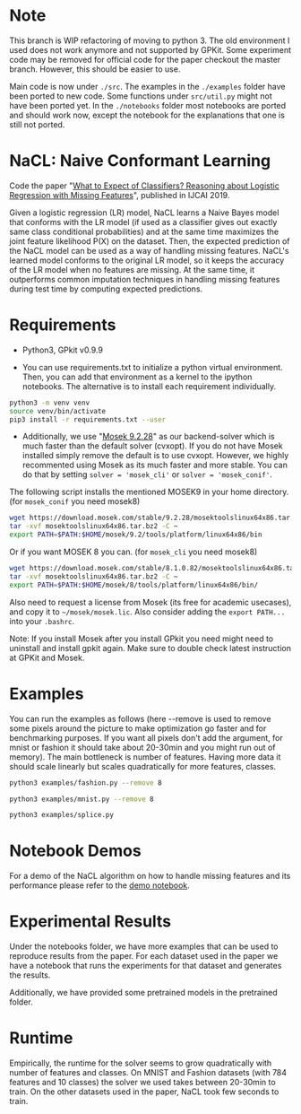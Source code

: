 
# Note

This branch is WIP refactoring of moving to python 3. The old environment I used does not work anymore and not supported by GPKit. Some experiment code may be removed for official code for the paper checkout the master branch. However, this should be easier to use.

Main code is now under `./src`. The examples in the `./examples` folder have been ported to new code. Some functions under `src/util.py` might not have been ported yet. In the `./notebooks` folder most notebooks are ported and should work now, except the notebook for the explanations that one is still not ported.


# NaCL: Naive Conformant Learning
Code the paper "[What to Expect of Classifiers? Reasoning about Logistic Regression with Missing Features](http://starai.cs.ucla.edu/papers/KhosraviIJCAI19.pdf)", published in IJCAI 2019.

Given a logistic regression (LR) model, NaCL learns a Naive Bayes model that conforms with the LR model (if used as a classifier gives out exactly same class conditional probabilities) and at the same time maximizes the joint feature likelihood P(X) on the dataset. Then, the expected prediction of the NaCL model can be used as a way of handling missing features. NaCL's learned model conforms to the original LR model, so it keeps the accuracy of the LR model when no features are missing. At the same time, it outperforms common imputation techniques in handling missing features during test time by computing expected predictions.

# Requirements

- Python3, GPkit v0.9.9

- You can use requirements.txt to initialize a python virtual environment. Then, you can add that environment as a kernel to the ipython notebooks. The alternative is to install each requirement individually.

```bash
python3 -m venv venv
source venv/bin/activate
pip3 install -r requirements.txt --user
```

- Additionally, we use "[Mosek 9.2.28](https://gpkit.readthedocs.io/en/latest/installation.html)" as our backend-solver which is much faster than the default solver (cvxopt). If you do not have Mosek installed simply remove the default is to use cvxopt. However, we highly recommented using Mosek as its much faster and more stable. You can do that by setting `solver = 'mosek_cli'` or `solver = 'mosek_conif'`. 

The following script installs the mentioned MOSEK9 in your home directory. (for `mosek_conif` you need mosek8)
```bash
wget https://download.mosek.com/stable/9.2.28/mosektoolslinux64x86.tar.bz2
tar -xvf mosektoolslinux64x86.tar.bz2 -C ~
export PATH=$PATH:$HOME/mosek/9.2/tools/platform/linux64x86/bin
```

Or if you want MOSEK 8 you can. (for `mosek_cli` you need mosek8)
```bash
wget https://download.mosek.com/stable/8.1.0.82/mosektoolslinux64x86.tar.bz2
tar -xvf mosektoolslinux64x86.tar.bz2 -C ~
export PATH=$PATH:$HOME/mosek/8/tools/platform/linux64x86/bin/
```


Also need to request a license from Mosek (its free for academic usecases), and copy it to `~/mosek/mosek.lic`. Also consider adding the `export PATH...` into your `.bashrc`.


Note: If you install Mosek after you install GPkit you need might need to uninstall and install gpkit again.
Make sure to double check latest instruction at GPKit and Mosek.

# Examples
You can run the examples as follows (here --remove is used to remove some pixels around the picture to make optimization go faster and for benchmarking purposes. If you want all pixels don't add the argument, for mnist or fashion it should take about 20-30min and you might run out of memory). The main bottleneck is number of features. Having more data it should scale linearly but scales quadratically for more features, classes.

```bash
python3 examples/fashion.py --remove 8

python3 examples/mnist.py --remove 8

python3 examples/splice.py
```

# Notebook Demos
For a demo of the NaCL algorithm on how to handle missing features and its performance please refer to the [demo notebook](./notebooks/demo.ipynb).

# Experimental Results

Under the notebooks folder, we have more examples that can be used to reproduce results from the paper. For each dataset used in the paper we have a notebook that runs the experiments for that dataset and generates the results. 

Additionally, we have provided some pretrained models in the pretrained folder. 

# Runtime

Empirically, the runtime for the solver seems to grow quadratically with number of features and classes. On MNIST and Fashion datasets (with 784 features and 10 classes) the solver we used takes between 20-30min to train. On the other datasets used in the paper, NaCL took few seconds to train.
